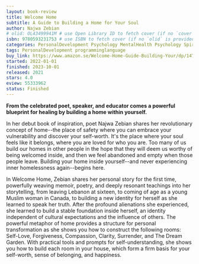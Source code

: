 ```yaml
---
layout: book-review
title: Welcome Home
subtitle: A Guide to Building a Home for Your Soul
author: Najwa Zebian
# olid: OL43499941M # use Open Library ID to fetch cover (if no `cover` is provided)
isbn: 9780593231753 # use ISBN to fetch cover (if no `olid` is provided, dashes are optional)
categories: PersonalDevelopment Psychology MentalHealth Psychology Spirituality Self Help
tags: PersonalDevelopment programminglanguage
buy_link: https://www.amazon.se/Welcome-Home-Guide-Building-Your/dp/1473699991/ref=asc_df_1473699991?mcid=dbde544827a33bcf9dd045733b1f730a&tag=shpngadsglede-21&linkCode=df0&hvadid=719734874323&hvpos=&hvnetw=g&hvrand=838068381913699372&hvpone=&hvptwo=&hvqmt=&hvdev=c&hvdvcmdl=&hvlocint=&hvlocphy=1012442&hvtargid=pla-1236757880350&psc=1&language=sv_SE&gad_source=1
started: 2022-01-01
finished: 2023-10-01
released: 2021
stars: 4.0
eview: 55333962
status: Finished
---
```


**From the celebrated poet, speaker, and educator comes a powerful blueprint for healing by building a home within yourself.**

In her debut book of inspiration, poet Najwa Zebian shares her revolutionary concept of home--the place of safety where you can embrace your vulnerability and discover your self-worth. It's the place where your soul feels like it belongs, where you are loved for who you are. Too many of us build our homes in other people in the hope that they will deem us worthy of being welcomed inside, and then we feel abandoned and empty when those people leave. Building your home inside yourself--and never experiencing inner homelessness again--begins here.

In Welcome Home, Zebian shares her personal story for the first time, powerfully weaving memoir, poetry, and deeply resonant teachings into her storytelling, from leaving Lebanon at sixteen, to coming of age as a young Muslim woman in Canada, to building a new identity for herself as she learned to speak her truth. After the profound alienations she experienced, she learned to build a stable foundation inside herself, an identity independent of cultural expectations and the influence of others. The powerful metaphor of home provides a structure for personal transformation as she shows you how to construct the following rooms: Self-Love, Forgiveness, Compassion, Clarity, Surrender, and The Dream Garden. With practical tools and prompts for self-understanding, she shows you how to build each room in your house, which form a firm basis for your self-worth, sense of belonging, and happiness.
